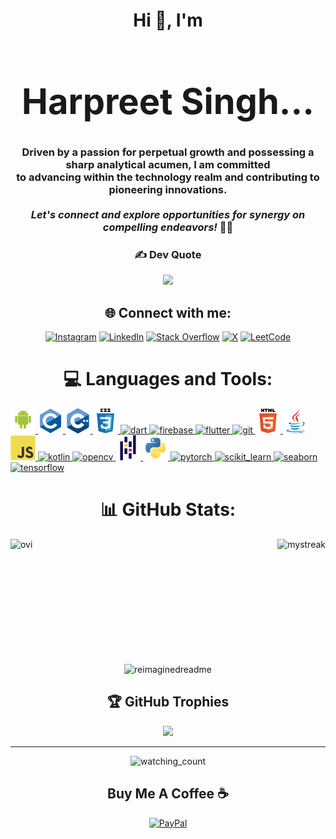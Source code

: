 <h1 align="center">Hi 👋, I'm<strong> <h1>Harpreet Singh...</h1></strong> </h1>
<div align="center">


<h3>
  
Driven by a passion for perpetual growth and possessing a sharp analytical acumen, I am committed <br>to advancing within the technology realm and contributing to pioneering innovations. <br><br> <i>Let's connect and explore opportunities for synergy on compelling endeavors!</i>  🚀✨
</h3>

### ✍️ Dev Quote
![](https://quotes-github-readme.vercel.app/api?type=horizontal&theme=radical)

## 🌐 Connect with me:
[![Instagram](https://img.shields.io/badge/Instagram-%23E4405F.svg?logo=Instagram&logoColor=white)](https://instagram.com/itz_harpreet16) [![LinkedIn](https://img.shields.io/badge/LinkedIn-%230077B5.svg?logo=linkedin&logoColor=white)](https://linkedin.com/in/harpreet16) [![Stack Overflow](https://img.shields.io/badge/-Stackoverflow-FE7A16?logo=stack-overflow&logoColor=white)](https://stackoverflow.com/users/20837096) [![X](https://img.shields.io/badge/X-black.svg?logo=X&logoColor=white)](https://x.com/HarpreetGoraya0) [![LeetCode](https://img.shields.io/badge/LeetCode-%23FFA116.svg?logo=leetcode&logoColor=white)](https://leetcode.com/itzharpreet/)


# 💻 Languages and Tools:
<p align="left"> <a href="https://developer.android.com" target="_blank" rel="noreferrer"> <img src="https://raw.githubusercontent.com/devicons/devicon/master/icons/android/android-original-wordmark.svg" alt="android" width="40" height="40"/> </a> <a href="https://www.cprogramming.com/" target="_blank" rel="noreferrer"> <img src="https://raw.githubusercontent.com/devicons/devicon/master/icons/c/c-original.svg" alt="c" width="40" height="40"/> </a> <a href="https://www.w3schools.com/cpp/" target="_blank" rel="noreferrer"> <img src="https://raw.githubusercontent.com/devicons/devicon/master/icons/cplusplus/cplusplus-original.svg" alt="cplusplus" width="40" height="40"/> </a> <a href="https://www.w3schools.com/css/" target="_blank" rel="noreferrer"> <img src="https://raw.githubusercontent.com/devicons/devicon/master/icons/css3/css3-original-wordmark.svg" alt="css3" width="40" height="40"/> </a> <a href="https://dart.dev" target="_blank" rel="noreferrer"> <img src="https://www.vectorlogo.zone/logos/dartlang/dartlang-icon.svg" alt="dart" width="40" height="40"/> </a> <a href="https://firebase.google.com/" target="_blank" rel="noreferrer"> <img src="https://www.vectorlogo.zone/logos/firebase/firebase-icon.svg" alt="firebase" width="40" height="40"/> </a> <a href="https://flutter.dev" target="_blank" rel="noreferrer"> <img src="https://www.vectorlogo.zone/logos/flutterio/flutterio-icon.svg" alt="flutter" width="40" height="40"/> </a> <a href="https://git-scm.com/" target="_blank" rel="noreferrer"> <img src="https://www.vectorlogo.zone/logos/git-scm/git-scm-icon.svg" alt="git" width="40" height="40"/> </a> <a href="https://www.w3.org/html/" target="_blank" rel="noreferrer"> <img src="https://raw.githubusercontent.com/devicons/devicon/master/icons/html5/html5-original-wordmark.svg" alt="html5" width="40" height="40"/> </a> <a href="https://www.java.com" target="_blank" rel="noreferrer"> <img src="https://raw.githubusercontent.com/devicons/devicon/master/icons/java/java-original.svg" alt="java" width="40" height="40"/> </a> <a href="https://developer.mozilla.org/en-US/docs/Web/JavaScript" target="_blank" rel="noreferrer"> <img src="https://raw.githubusercontent.com/devicons/devicon/master/icons/javascript/javascript-original.svg" alt="javascript" width="40" height="40"/> </a> <a href="https://kotlinlang.org" target="_blank" rel="noreferrer"> <img src="https://www.vectorlogo.zone/logos/kotlinlang/kotlinlang-icon.svg" alt="kotlin" width="40" height="40"/> </a> <a href="https://opencv.org/" target="_blank" rel="noreferrer"> <img src="https://www.vectorlogo.zone/logos/opencv/opencv-icon.svg" alt="opencv" width="40" height="40"/> </a> <a href="https://pandas.pydata.org/" target="_blank" rel="noreferrer"> <img src="https://raw.githubusercontent.com/devicons/devicon/2ae2a900d2f041da66e950e4d48052658d850630/icons/pandas/pandas-original.svg" alt="pandas" width="40" height="40"/> </a> <a href="https://www.python.org" target="_blank" rel="noreferrer"> <img src="https://raw.githubusercontent.com/devicons/devicon/master/icons/python/python-original.svg" alt="python" width="40" height="40"/> </a> <a href="https://pytorch.org/" target="_blank" rel="noreferrer"> <img src="https://www.vectorlogo.zone/logos/pytorch/pytorch-icon.svg" alt="pytorch" width="40" height="40"/> </a>  <a href="https://scikit-learn.org/" target="_blank" rel="noreferrer"> <img src="https://upload.wikimedia.org/wikipedia/commons/0/05/Scikit_learn_logo_small.svg" alt="scikit_learn" width="40" height="40"/> </a> <a href="https://seaborn.pydata.org/" target="_blank" rel="noreferrer"> <img src="https://seaborn.pydata.org/_images/logo-mark-lightbg.svg" alt="seaborn" width="40" height="40"/> </a> <a href="https://www.tensorflow.org" target="_blank" rel="noreferrer"> <img src="https://www.vectorlogo.zone/logos/tensorflow/tensorflow-icon.svg" alt="tensorflow" width="40" height="40"/> </a> </p>



# 📊 GitHub Stats:
<div style="display: flex; justify-content: space-between; align-items: center;">
  <img src="https://github-readme-stats.vercel.app/api/top-langs/?username=harpreet-03&hide_progress=true" alt="ovi" style="height: 200px;" />
  <img src="https://github-readme-streak-stats.herokuapp.com/?user=harpreet-03&theme=tokyonight" alt="mystreak" style="height: 200px;" />
  
</div>


<img src="https://myreadme.vercel.app/api/embed/harpreet-03?panels=userstatistics,toprepositories,toplanguages,commitgraph" alt="reimaginedreadme" />


## 🏆 GitHub Trophies
![](https://github-profile-trophy.vercel.app/?username=harpreet-03&theme=radical&no-frame=false&no-bg=true&margin-w=4)

---
<img src="https://komarev.com/ghpvc/?username=harpreet-03&color=brightgreen" alt="watching_count" />

## Buy Me A Coffee ☕ 
[![PayPal](https://img.shields.io/badge/PayPal-00457C?style=for-the-badge&logo=paypal&logoColor=white)](https://paypal.me/harpreet0316) 
<!-- Proudly created with GPRM ( https://gprm.itsvg.in ) -->

</div>
